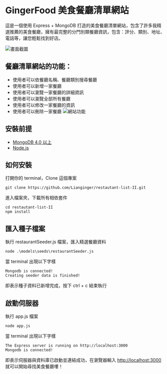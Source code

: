 # GingerFood 美食餐廳清單網站
這是一個使用 Express + MongoDB 打造的美食餐廳清單網站，包含了許多我精選推薦的美食餐廳，擁有最完整的分門別類餐廳資訊，包含：評分、類別、地址、電話等，讓您輕鬆找到好店。

![畫面截圖](https://github.com/Lianginger/restautant-list-II/blob/master/public/img/screenshot-index.JPG)

## 餐廳清單網站的功能：
- 使用者可以依餐廳名稱、餐廳類別搜尋餐廳
- 使用者可以新增一家餐廳
- 使用者可以瀏覽一家餐廳的詳細資訊
- 使用者可以瀏覽全部所有餐廳
- 使用者可以修改一家餐廳的資訊
- 使用者可以刪除一家餐廳
![網站功能](https://github.com/Lianginger/restautant-list-II/blob/master/public/img/screenshot-feature.gif)

## 安裝前提
- [MongoDB 4.0 以上](https://docs.mongodb.com/manual/installation/)
- [Node.js](https://nodejs.org/en/download/)

## 如何安裝
打開你的 terminal，Clone 這個專案
```
git clone https://github.com/Lianginger/restautant-list-II.git
```
進入檔案夾，下載所有相依套件
```
cd restautant-list-II
npm install
```
## 匯入種子檔案
執行 restaurantSeeder.js 檔案，匯入精選餐廳資料
```
node .\models\seeds\restaurantSeeder.js
```
當 terminal 出現以下字樣
```
Mongodb is connected!
Creating seeder data is finished!
```
即表示種子資料已新增完成，按下 ctrl + c 結束執行

## 啟動伺服器
執行 app.js 檔案
```
node app.js
```
當 terminal 出現以下字樣
```
The Express server is running on http://localhost:3000
Mongodb is connected!
```
即表示伺服器與資料庫已啟動並連結成功，在瀏覽器輸入 [http://localhost:3000](http://localhost:3000) 就可以開始尋找美食餐廳嘍！